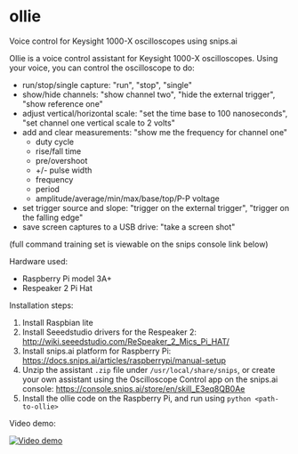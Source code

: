 # ollie
Voice control for Keysight 1000-X oscilloscopes using snips.ai

Ollie is a voice control assistant for Keysight 1000-X oscilloscopes. Using your voice, you can control the oscilloscope to do:

- run/stop/single capture: "run", "stop", "single"
- show/hide channels: "show channel two", "hide the external trigger", "show reference one"
- adjust vertical/horizontal scale: "set the time base to 100 nanoseconds", "set channel one vertical scale to 2 volts"
- add and clear measurements: "show me the frequency for channel one"
    - duty cycle
    - rise/fall time
    - pre/overshoot
    - +/- pulse width
    - frequency
    - period
    - amplitude/average/min/max/base/top/P-P voltage
- set trigger source and slope: "trigger on the external trigger", "trigger on the falling edge"
- save screen captures to a USB drive: "take a screen shot"

(full command training set is viewable on the snips console link below)

Hardware used:
- Raspberry Pi model 3A+
- Respeaker 2 Pi Hat

Installation steps:
1. Install Raspbian lite
2. Install Seeedstudio drivers for the Respeaker 2: http://wiki.seeedstudio.com/ReSpeaker_2_Mics_Pi_HAT/
3. Install snips.ai platform for Raspberry Pi: https://docs.snips.ai/articles/raspberrypi/manual-setup
4. Unzip the assistant `.zip` file under `/usr/local/share/snips`, or create your own assistant using the Oscilloscope Control app on the snips.ai console: https://console.snips.ai/store/en/skill_E3eq8QB0Ae
5. Install the ollie code on the Raspberry Pi, and run using `python <path-to-ollie>`

Video demo:

[![Video demo](https://img.youtube.com/vi/1wK7zZdYn_4/0.jpg)](https://youtu.be/1wK7zZdYn_4)
